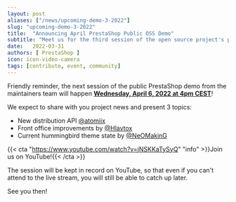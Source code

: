 ```yaml
---
layout: post
aliases: ["/news/upcoming-demo-3-2022"]
slug: "upcoming-demo-3-2022"
title:  "Announcing April PrestaShop Public OSS Demo"
subtitle: "Meet us for the third session of the open source project's public demo in 2022"
date:   2022-03-31
authors: [ PrestaShop ]
icon: icon-video-camera
tags: [contribute, event, community]
---
```


Friendly reminder, the next session of the public PrestaShop demo from the maintainers team will happen [**Wednesday, April 6, 2022 at 4pm CEST**](https://www.youtube.com/watch?v=jNSKKaTySyQ)!

We expect to share with you project news and present 3 topics:
- New distribution API [@atomiix](https://github.com/atomiix)
- Front office improvements by [@Hlavtox](https://github.com/Hlavtox)
- Current hummingbird theme state by [@NeOMakinG](https://github.com/NeOMakinG)

{{< cta "https://www.youtube.com/watch?v=jNSKKaTySyQ" "info" >}}Join us on YouTube!{{< /cta >}}

The session will be kept in record on YouTube, so that even if you can't attend to the live stream, you will still be able to catch up later.

See you then!
